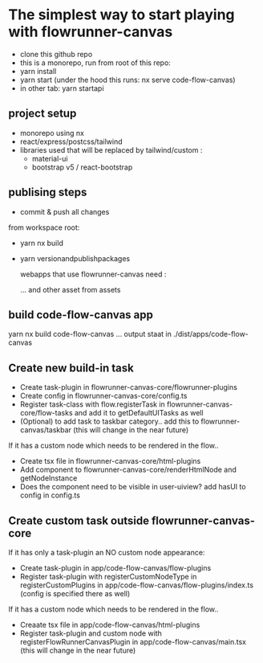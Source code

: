 # The simplest way to start playing with flowrunner-canvas

- clone this github repo
- this is a monorepo, run from root of this repo:
- yarn install
- yarn start (under the hood this runs: nx serve code-flow-canvas)
- in other tab: yarn startapi
  
## project setup

- monorepo using nx
- react/express/postcss/tailwind
- libraries used that will be replaced by tailwind/custom : 
  - material-ui
  - bootstrap v5 / react-bootstrap
  
## publising steps

- commit & push all changes

from workspace root:

- yarn nx build
- yarn versionandpublishpackages

	webapps that use flowrunner-canvas need :

	<link
      rel="stylesheet"
      href=".../bootstrap.min.css"
    />
    <link
      rel="stylesheet"
      href=".../fira_code.css"
    />
    <link
      rel="stylesheet"
      href=".../react-draft-wysiwyg.css"
    />

	... and other asset from assets

## build code-flow-canvas app

  yarn nx build code-flow-canvas
  ... output staat in ./dist/apps/code-flow-canvas

   
## Create new build-in task

- Create task-plugin in flowrunner-canvas-core/flowrunner-plugins
- Create config in flowrunner-canvas-core/config.ts
- Register task-class with flow.registerTask in flowrunner-canvas-core/flow-tasks and add it to
getDefaultUITasks as well
- (Optional) to add task to taskbar category.. add this to flowrunner-canvas/taskbar (this will change in the near future)

If it has a custom node which needs to be rendered in the flow..
- Create tsx file in flowrunner-canvas-core/html-plugins
- Add component to flowrunner-canvas-core/renderHtmlNode and getNodeInstance
- Does the component need to be visible in user-uiview? add hasUI to config in config.ts

## Create custom task outside flowrunner-canvas-core

If it has only a task-plugin an NO custom node appearance:
- Create task-plugin in app/code-flow-canvas/flow-plugins
- Register task-plugin with registerCustomNodeType in registerCustomPlugins in app/code-flow-canvas/flow-plugins/index.ts (config is specified there as well)

If it has a custom node which needs to be rendered in the flow..
- Creaate tsx file in app/code-flow-canvas/html-plugins
- Register task-plugin and custom node with registerFlowRunnerCanvasPlugin in app/code-flow-canvas/main.tsx (this will change in the near future)
